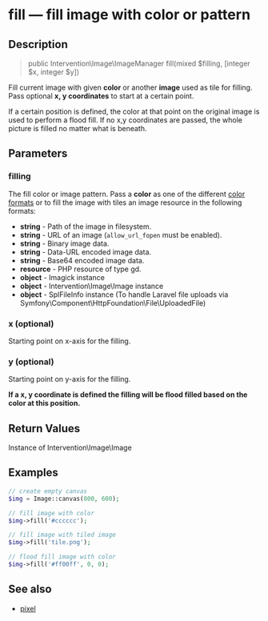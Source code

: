 # fill — fill image with color or pattern

## Description

> public Intervention\Image\ImageManager fill(mixed $filling, [integer $x, integer $y])

Fill current image with given **color** or another **image** used as tile for filling. Pass optional **x, y coordinates** to start at a certain point.

If a certain position is defined, the color at that point on the original image is used to perform a flood fill. If no x,y coordinates are passed, the whole picture is filled no matter what is beneath.


## Parameters

### filling
The fill color or image pattern. Pass a **color** as one of the different [color formats](/getting_started/formats) or to fill the image with tiles an image resource in the following formats:

- **string** - Path of the image in filesystem.
- **string** - URL of an image (```allow_url_fopen``` must be enabled).
- **string** - Binary image data.
- **string** - Data-URL encoded image data.
- **string** - Base64 encoded image data.
- **resource** - PHP resource of type gd.
- **object** - Imagick instance
- **object** - Intervention\Image\Image instance
- **object** - SplFileInfo instance (To handle Laravel file uploads via Symfony\Component\HttpFoundation\File\UploadedFile)

### x (optional)
Starting point on x-axis for the filling.

### y (optional)
Starting point on y-axis for the filling.

**If a x, y coordinate is defined the filling will be flood filled based on the color at this position.**


## Return Values
Instance of Intervention\Image\Image

## Examples

```php
// create empty canvas
$img = Image::canvas(800, 600);

// fill image with color
$img->fill('#cccccc');

// fill image with tiled image
$img->fill('tile.png');

// flood fill image with color
$img->fill('#ff00ff', 0, 0);
```

## See also

- [pixel](/api/pixel)
